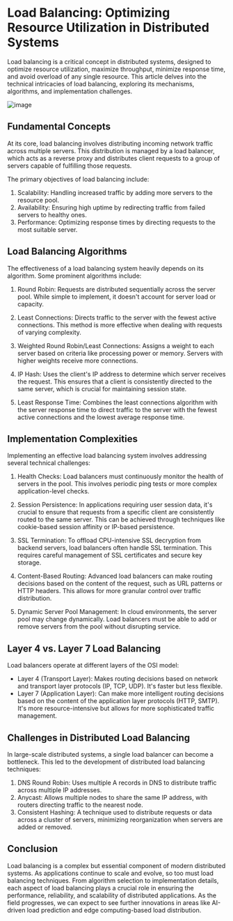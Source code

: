 # Load Balancing: Optimizing Resource Utilization in Distributed Systems

Load balancing is a critical concept in distributed systems, designed to optimize resource utilization, maximize throughput, minimize response time, and avoid overload of any single resource. This article delves into the technical intricacies of load balancing, exploring its mechanisms, algorithms, and implementation challenges.

![image](https://github.com/user-attachments/assets/3875b9a8-7487-4e16-80c4-7426b6e67d1b)


## Fundamental Concepts

At its core, load balancing involves distributing incoming network traffic across multiple servers. This distribution is managed by a load balancer, which acts as a reverse proxy and distributes client requests to a group of servers capable of fulfilling those requests.

The primary objectives of load balancing include:
1. Scalability: Handling increased traffic by adding more servers to the resource pool.
2. Availability: Ensuring high uptime by redirecting traffic from failed servers to healthy ones.
3. Performance: Optimizing response times by directing requests to the most suitable server.

## Load Balancing Algorithms

The effectiveness of a load balancing system heavily depends on its algorithm. Some prominent algorithms include:

1. Round Robin: Requests are distributed sequentially across the server pool. While simple to implement, it doesn't account for server load or capacity.

2. Least Connections: Directs traffic to the server with the fewest active connections. This method is more effective when dealing with requests of varying complexity.

3. Weighted Round Robin/Least Connections: Assigns a weight to each server based on criteria like processing power or memory. Servers with higher weights receive more connections.

4. IP Hash: Uses the client's IP address to determine which server receives the request. This ensures that a client is consistently directed to the same server, which is crucial for maintaining session state.

5. Least Response Time: Combines the least connections algorithm with the server response time to direct traffic to the server with the fewest active connections and the lowest average response time.

## Implementation Complexities

Implementing an effective load balancing system involves addressing several technical challenges:

1. Health Checks: Load balancers must continuously monitor the health of servers in the pool. This involves periodic ping tests or more complex application-level checks.

2. Session Persistence: In applications requiring user session data, it's crucial to ensure that requests from a specific client are consistently routed to the same server. This can be achieved through techniques like cookie-based session affinity or IP-based persistence.

3. SSL Termination: To offload CPU-intensive SSL decryption from backend servers, load balancers often handle SSL termination. This requires careful management of SSL certificates and secure key storage.

4. Content-Based Routing: Advanced load balancers can make routing decisions based on the content of the request, such as URL patterns or HTTP headers. This allows for more granular control over traffic distribution.

5. Dynamic Server Pool Management: In cloud environments, the server pool may change dynamically. Load balancers must be able to add or remove servers from the pool without disrupting service.

## Layer 4 vs. Layer 7 Load Balancing

Load balancers operate at different layers of the OSI model:

- Layer 4 (Transport Layer): Makes routing decisions based on network and transport layer protocols (IP, TCP, UDP). It's faster but less flexible.
- Layer 7 (Application Layer): Can make more intelligent routing decisions based on the content of the application layer protocols (HTTP, SMTP). It's more resource-intensive but allows for more sophisticated traffic management.

## Challenges in Distributed Load Balancing

In large-scale distributed systems, a single load balancer can become a bottleneck. This led to the development of distributed load balancing techniques:

1. DNS Round Robin: Uses multiple A records in DNS to distribute traffic across multiple IP addresses.
2. Anycast: Allows multiple nodes to share the same IP address, with routers directing traffic to the nearest node.
3. Consistent Hashing: A technique used to distribute requests or data across a cluster of servers, minimizing reorganization when servers are added or removed.

## Conclusion

Load balancing is a complex but essential component of modern distributed systems. As applications continue to scale and evolve, so too must load balancing techniques. From algorithm selection to implementation details, each aspect of load balancing plays a crucial role in ensuring the performance, reliability, and scalability of distributed applications. As the field progresses, we can expect to see further innovations in areas like AI-driven load prediction and edge computing-based load distribution.